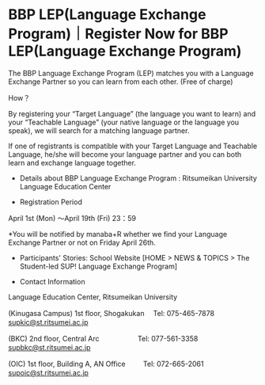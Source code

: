 # BBP LEP(Language Exchange Program)｜Register Now for BBP LEP(Language Exchange Program)


The BBP Language Exchange Program (LEP) matches you with a Language Exchange Partner so you can learn from each other. (Free of charge)

 

How？

By registering your “Target Language” (the language you want to learn) and your “Teachable Language” (your native language or the language you speak), we will search for a matching language partner.

If one of registrants is compatible with your Target Language and Teachable Language, he/she will become your language partner and you can both learn and exchange language together.

 

- Details about BBP Language Exchange Program : Ritsumeikan University Language Education Center
 

- Registration Period

April 1st (Mon) ～April 19th (Fri) 23：59

 

*You will be notified by manaba+R whether we find your Language Exchange Partner or not on Friday April 26th.

 

- Participants' Stories: School Website [HOME > NEWS & TOPICS > The Student-led SUP! Language Exchange Program]


- Contact Information

Language Education Center, Ritsumeikan University

 (Kinugasa Campus) 1st floor, Shogakukan 　Tel: 075-465-7878 supkic@st.ritsumei.ac.jp

 (BKC) 2nd floor, Central Arc              　　　　　 Tel: 077-561-3358 supbkc@st.ritsumei.ac.jp

 (OIC) 1st floor, Building A, AN Office     　　  Tel: 072-665-2061 supoic@st.ritsumei.ac.jp
